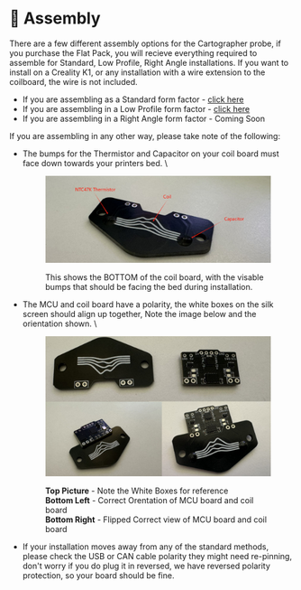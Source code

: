 # 🔧 Assembly

There are a few different assembly options for the Cartographer probe, if you purchase the Flat Pack, you will recieve everything required to assemble for Standard, Low Profile, Right Angle installations. If you want to install on a Creality K1, or any installation with a wire extension to the coilboard, the wire is not included.&#x20;

* If you are assembling as a Standard form factor - [click here](standard.md)
* If you are assembling in a Low Profile form factor - [click here](low-profile.md)
* If you are assembling in a Right Angle form factor - Coming Soon

If you are assembling in any other way, please take note of the following:

*   The bumps for the Thermistor and Capacitor on your coil board must face down towards your printers bed.  \


    <figure><img src="../../.gitbook/assets/image (4).png" alt=""><figcaption><p>This shows the BOTTOM of the coil board, with the visable bumps that should be facing the bed during installation.</p></figcaption></figure>


*   The MCU and coil board have a polarity, the white boxes on the silk screen should align up together, Note the image below and the orientation shown. \


    <figure><img src="../../.gitbook/assets/image (2) (1) (1).png" alt=""><figcaption><p><strong>Top Picture</strong> - Note the White Boxes for reference<br><strong>Bottom Left</strong> - Correct Orentation of MCU board and coil board<br><strong>Bottom Right</strong> - Flipped Correct view of MCU board and coil board </p></figcaption></figure>


* If your installation moves away from any of the standard methods, please check the USB or CAN cable polarity they might need re-pinning, don't worry if you do plug it in reversed, we have reversed polarity protection, so your board should be fine.&#x20;
